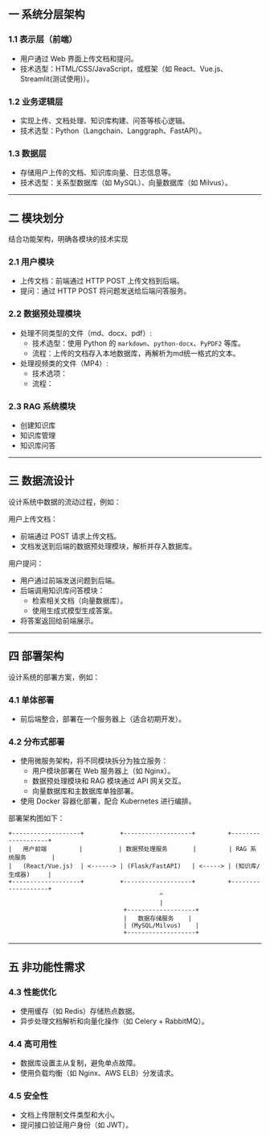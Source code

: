 ## **一 系统分层架构**

### 1.1 表示层（前端）

- 用户通过 Web 界面上传文档和提问。
- 技术选型：HTML/CSS/JavaScript，或框架（如 React、Vue.js、Streamlit(测试使用)）。

### 1.2 业务逻辑层

- 实现上传、文档处理、知识库构建、问答等核心逻辑。
- 技术选型：Python（Langchain、Langgraph、FastAPI）。

### 1.3 数据层

- 存储用户上传的文档、知识库向量、日志信息等。
- 技术选型：关系型数据库（如 MySQL）、向量数据库（如 Milvus）。

------

## **二 模块划分**

结合功能架构，明确各模块的技术实现

### 2.1 **用户模块**

- 上传文档：前端通过 HTTP POST 上传文档到后端。
- 提问：通过 HTTP POST 将问题发送给后端问答服务。

### 2.2 数据预处理模块

- 处理不同类型的文件（md、docx、pdf）:
  - 技术选型：使用 Python 的 `markdown`、`python-docx`、`PyPDF2` 等库。
  - 流程：上传的文档存入本地数据库，再解析为md统一格式的文本。
- 处理视频类的文件（MP4）:
  - 技术选项：
  - 流程：

### 2.3 **RAG 系统模块**

- 创建知识库
- 知识库管理
- 知识库问答


------

## 三 数据流设计

设计系统中数据的流动过程，例如：

用户上传文档：

- 前端通过 POST 请求上传文档。
- 文档发送到后端的数据预处理模块，解析并存入数据库。

用户提问：

- 用户通过前端发送问题到后端。
- 后端调用知识库问答模块：
  - 检索相关文档（向量数据库）。
  - 使用生成式模型生成答案。
- 将答案返回给前端展示。

------

## **四 部署架构**

设计系统的部署方案，例如：

### 4.1 **单体部署**

- 前后端整合，部署在一个服务器上（适合初期开发）。

### 4.2 分布式部署

- 使用微服务架构，将不同模块拆分为独立服务：
  - 用户模块部署在 Web 服务器上（如 Nginx）。
  - 数据预处理模块和 RAG 模块通过 API 网关交互。
  - 向量数据库和主数据库单独部署。
- 使用 Docker 容器化部署，配合 Kubernetes 进行编排。

部署架构图如下：

```
+-------------------+          +-------------------+         +-------------------+
|   用户前端         |          | 数据预处理服务       |         | RAG 系统服务       |
|   (React/Vue.js)  | <------> | (Flask/FastAPI)   | <-----> | (知识库/生成器)     |
+-------------------+          +-------------------+         +-------------------+
                                          ^
                                          |
                                +-------------------+
                                |   数据存储服务    |
                                | (MySQL/Milvus)    |
                                +-------------------+
```

------

## **五 非功能性需求**

### 4.3 **性能优化**

- 使用缓存（如 Redis）存储热点数据。
- 异步处理文档解析和向量化操作（如 Celery + RabbitMQ）。

### 4.4 **高可用性**

- 数据库设置主从复制，避免单点故障。
- 使用负载均衡（如 Nginx、AWS ELB）分发请求。

### 4.5 **安全性**

- 文档上传限制文件类型和大小。
- 提问接口验证用户身份（如 JWT）。
